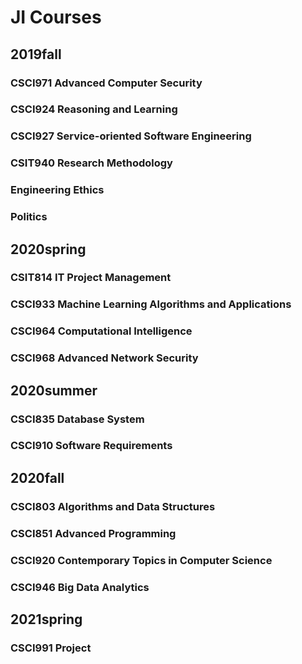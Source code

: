 # JI Courses

## 2019fall

### CSCI971 Advanced Computer Security

### CSCI924 Reasoning and Learning

### CSCI927 Service-oriented Software Engineering

### CSIT940 Research Methodology

### Engineering Ethics

### Politics

## 2020spring

### CSIT814 IT Project Management

### CSCI933 Machine Learning Algorithms and Applications

### CSCI964 Computational Intelligence

### CSCI968 Advanced Network Security

## 2020summer

### CSCI835 Database System

### CSCI910 Software Requirements

## 2020fall

### CSCI803 Algorithms and Data Structures

### CSCI851 Advanced Programming

### CSCI920 Contemporary Topics in Computer Science

### CSCI946 Big Data Analytics

## 2021spring

### CSCI991 Project
